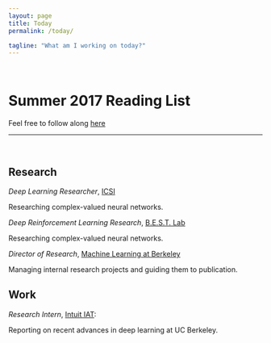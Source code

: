 ```yaml
---
layout: page
title: Today
permalink: /today/

tagline: "What am I working on today?"
---
```

<br>

# Summer 2017 Reading List

Feel free to follow along [here](https://docs.google.com/spreadsheets/d/1921snepdp5iQMqTfHic7fOtcgaXH27XK9MBS993cQXg/edit?usp=sharing)

***

<br>


## Research

*Deep Learning Researcher*, [ICSI](https://www.icsi.berkeley.edu/icsi/)
<p>
Researching complex-valued neural networks.
</p>

*Deep Reinforcement Learning Research*, [B.E.S.T. Lab](https://www.icsi.berkeley.edu/icsi/)
<p>
Researching complex-valued neural networks.
</p>


*Director of Research*, [Machine Learning at Berkeley](https://ml.berkeley.edu/)
<p>
Managing internal research projects and guiding them to publication. 
</p>

## Work
*Research Intern*, [Intuit IAT](http://www.intuitlabs.com/about/): 
<p>

Reporting on recent advances in deep learning at UC Berkeley.


